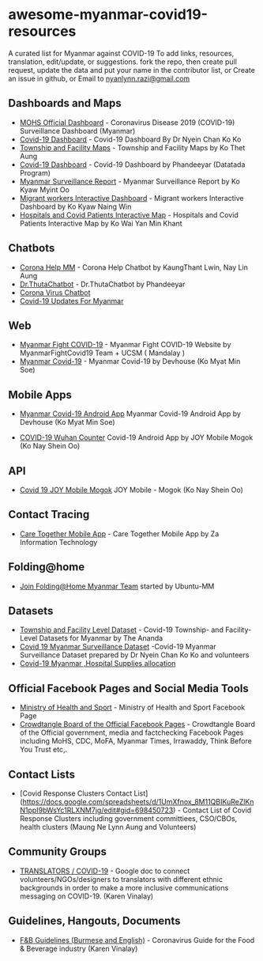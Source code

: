 # awesome-myanmar-covid19-resources
A curated list for Myanmar against COVID-19
To add links, resources, translation, edit/update, or suggestions.
fork the repo, then create pull request, update the data and put your name in the contributor list, or
Create an issue in github, or
Email to nyanlynn.razi@gmail.com

## Dashboards and Maps
- [MOHS Official Dashboard](https://doph.maps.arcgis.com/apps/opsdashboard/index.html#/f8fb4ccc3d2d42c7ab0590dbb3fc26b8) - Coronavirus Disease 2019 (COVID-19) Surveillance Dashboard (Myanmar)
- [Covid-19 Dashboard](https://bit.ly/covidmyanmar) - Covid-19 Dashboard By Dr Nyein Chan Ko Ko
- [Township and Facility Maps](https://bit.ly/2Jlunhk) - Township and Facility Maps by Ko Thet Aung
- [Covid-19 Dashboard](https://www.myanmardatatada.com/covid-19-dashboard.html) - Covid-19 Dashboard by Phandeeyar (Datatada Program)
- [Myanmar Surveillance Report](https://datastudio.google.com/u/0/reporting/01f1eab4-e77b-4742-93e8-fe5d334319ac/page/SenHB) - Myanmar Surveillance Report by Ko Kyaw Myint Oo
- [Migrant workers Interactive Dashboard](https://public.tableau.com/profile/myanmar.geoinfomatic.society#!/vizhome/MigrantWorkersbyTownship/MainDashboard) - Migrant workers Interactive Dashboard by Ko Kyaw Naing Win
- [Hospitals and Covid Patients Interactive Map](https://biglink.to/CV19InterMAP) - Hospitals and Covid Patients Interactive Map by Ko Wai Yan Min Khant

## Chatbots
- [Corona Help MM](https://www.messenger.com/t/CoronaHelpMM) - Corona Help Chatbot by KaungThant Lwin, Nay Lin Aung
- [Dr.ThutaChatbot](https://www.facebook.com/Dr.ThutaChatbot/) - Dr.ThutaChatbot by Phandeeyar
- [Corona Virus Chatbot](m.me/coronavirusalice)
- [Covid-19 Updates For Myanmar](m.me/covid19updatesmm)

## Web
- [Myanmar Fight COVID-19](https://myanmarfightcovid19.com/) - Myanmar Fight COVID-19 Website by MyanmarFightCovid19 Team + UCSM ( Mandalay )
- [Myanmar Covid-19](https://covid.devhouse.asia/) - Myanmar Covid-19 by Devhouse (Ko Myat Min Soe)

## Mobile Apps

- [Myanmar Covid-19 Android App](https://devhouse.asia/covid19.apk) Myanmar Covid-19 Android App by Devhouse (Ko Myat Min Soe)

- [COVID-19 Wuhan Counter](https://covid19.joymogok.com/apk/covidmm.apk) 
Covid-19 Android App by JOY Mobile Mogok (Ko Nay Shein Oo)

## API

- [Covid 19 JOY Mobile Mogok](https://covid19.joymogok.com/) JOY Mobile - Mogok (Ko Nay Shein Oo)

## Contact Tracing
- [Care Together Mobile App](https://www.facebook.com/CareTogetherMyanmar/) - Care Together Mobile App by Za Information Technology

## Folding@home
- [Join Folding@Home Myanmar Team](https://stats.foldingathome.org/team/250150) started by Ubuntu-MM

## Datasets 
- [Township and Facility Level Dataset](https://github.com/theananda/data/tree/master/covid-19) - Covid-19 Township- and Facility-Level Datasets for Myanmar by The Ananda
- [Covid 19 Myanmar Surveillance Dataset](https://docs.google.com/spreadsheets/d/1-Csmn_rXTQvnkJR8tnFkQEyKBnhq8fz-YxyHidhONiI/edit#gid=0) -Covid-19 Myanmar Surveillance Dataset prepared by Dr Nyein Chan Ko Ko and volunteers 
- [Covid-19 Myanmar ,Hospital Supplies allocation](https://docs.google.com/spreadsheets/d/1Ue2LUm8NfO0IgRxifabOtYH_9FfzpEFZ5i14cXUUTAE/edit?usp=drive_web&ouid=105998359122323375339) 

## Official Facebook Pages and Social Media Tools
- [Ministry of Health and Sport](https://www.facebook.com/MinistryOfHealthAndSportsMyanmar/) - Ministry of Health and Sport Facebook Page
- [Crowdtangle Board of the Official Facebook Pages](https://apps.crowdtangle.com/myanmarcovid19/boards/myanmarcovid-19) - Crowdtangle Board of the Official government, media and factchecking Facebook Pages including MoHS, CDC, MoFA, Myanmar Times, Irrawaddy, Think Before You Trust etc,.
## Contact Lists
- [Covid Response Clusters Contact List] (https://docs.google.com/spreadsheets/d/1UmXfnox_8M11QBIKuReZlKnN1ppI9bWsYc1RLXNM7jg/edit#gid=698450723) - Contact List of Covid Response Clusters including government committiees, CSO/CBOs, health clusters (Maung Ne Lynn Aung and Volunteers)

## Community Groups
- [TRANSLATORS / COVID-19](https://docs.google.com/document/d/1XXlmZD07pxx31Xy8HI6AYBYxL_-vdCckoXO-NoX92u8/edit) - Google doc to connect volunteers/NGOs/designers to translators with different ethnic backgrounds in order to make a more inclusive communications messaging on COVID-19. (Karen Vinalay)

## Guidelines, Hangouts, Documents
- [F&B Guidelines (Burmese and English)](https://docs.google.com/document/d/1dVjGP6gIqyiE9nAA0Og9HCm7VVr6VUtzCGGE7JPcyJQ) - Coronavirus Guide for the Food & Beverage industry (Karen Vinalay)
